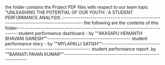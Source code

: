 the folder contains the Project PDF files with respect to our team topic "UNLEASHING THE POTENTIAL OF OUR YOUTH : A STUDENT PERFORMANCE ANALYSIS .----------------------------------------------------------------------------------------
the following are the contents of this folder------------------------------------------------------------------------------
student performance dashboard - by ""AKASAPU HEMANTH BHAVANI GANESH""------------------------------------------
student performance story - by ""MYLAPALLI SATISH""------------------------------------------------------------------------
student performance report .by ""BARNATI PAVAN KUMAR""-----------------------------------------------------------

